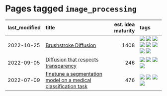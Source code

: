 # Pages tagged `image_processing`

|last_modified|title|est. idea maturity|tags
|:---|:---|---:|:---|
|2022-10-25|[Brushstroke Diffusion](../brushstroke-diffusion.md)|1408|[![](https://img.shields.io/badge/tag-artisticstyletransfer-50c04b)](../tags/artisticstyletransfer.md) [![](https://img.shields.io/badge/tag-creativity-4072a1)](../tags/creativity.md) [![](https://img.shields.io/badge/tag-deepgenerativemodeling-7c795e)](../tags/deepgenerativemodeling.md) [![](https://img.shields.io/badge/tag-experimental-35b163)](../tags/experimental.md) [![](https://img.shields.io/badge/tag-image_processing-95bed6)](../tags/image_processing.md) [![](https://img.shields.io/badge/tag-modeltraining-1743a)](../tags/modeltraining.md) [![](https://img.shields.io/badge/tag-painting-c92725)](../tags/painting.md) [![](https://img.shields.io/badge/tag-wip-dad82b)](../tags/wip.md)|
|2022-09-05|[Diffusion that respects transparency](../diffusion-that-respects-transparency.md)|246|[![](https://img.shields.io/badge/tag-completed-a68128)](../tags/completed.md) [![](https://img.shields.io/badge/tag-diffusion-4ed36d)](../tags/diffusion.md) [![](https://img.shields.io/badge/tag-image_processing-95bed6)](../tags/image_processing.md) [![](https://img.shields.io/badge/tag-transparency-a682e)](../tags/transparency.md)|
|2022-07-09|[finetune a segmentation model on a medical classification task](../finetune_a_segmentation_model_on_a_medical_classification_task.md)|476|[![](https://img.shields.io/badge/tag-experimental-35b163)](../tags/experimental.md) [![](https://img.shields.io/badge/tag-image_processing-95bed6)](../tags/image_processing.md) [![](https://img.shields.io/badge/tag-medical_image_analysis-d3fceb)](../tags/medical_image_analysis.md) [![](https://img.shields.io/badge/tag-tooling-9c3a4a)](../tags/tooling.md)|